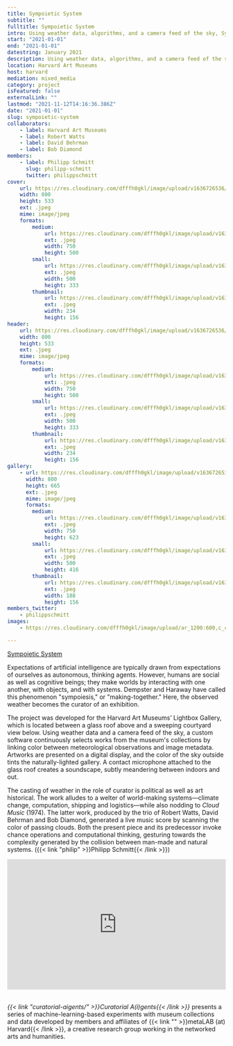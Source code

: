 ```yaml
---
title: Sympoietic System
subtitle: ""
fulltitle: Sympoietic System
intro: Using weather data, algorithms, and a camera feed of the sky, Sympoietic System makes the weather a curator.
start: "2021-01-01"
end: "2021-01-01"
datestring: January 2021
description: Using weather data, algorithms, and a camera feed of the sky, Sympoietic System makes the weather a curator.
location: Harvard Art Museums
host: harvard
mediation: mixed_media
category: project
isFeatured: false
externalLink: ""
lastmod: "2021-11-12T14:16:36.386Z"
date: "2021-01-01"
slug: sympoietic-system
collaborators:
    - label: Harvard Art Museums
    - label: Robert Watts
    - label: David Behrman
    - label: Bob Diamond
members:
    - label: Philipp Schmitt
      slug: philipp-schmitt
      twitter: philippschmitt
cover:
    url: https://res.cloudinary.com/dfffh0gkl/image/upload/v1636726536/sympsys2_5a5ba9470a.jpg
    width: 800
    height: 533
    ext: .jpeg
    mime: image/jpeg
    formats:
        medium:
            url: https://res.cloudinary.com/dfffh0gkl/image/upload/v1636726537/medium_sympsys2_5a5ba9470a.jpg
            ext: .jpeg
            width: 750
            height: 500
        small:
            url: https://res.cloudinary.com/dfffh0gkl/image/upload/v1636726537/small_sympsys2_5a5ba9470a.jpg
            ext: .jpeg
            width: 500
            height: 333
        thumbnail:
            url: https://res.cloudinary.com/dfffh0gkl/image/upload/v1636726536/thumbnail_sympsys2_5a5ba9470a.jpg
            ext: .jpeg
            width: 234
            height: 156
header:
    url: https://res.cloudinary.com/dfffh0gkl/image/upload/v1636726536/sympsys2_5a5ba9470a.jpg
    width: 800
    height: 533
    ext: .jpeg
    mime: image/jpeg
    formats:
        medium:
            url: https://res.cloudinary.com/dfffh0gkl/image/upload/v1636726537/medium_sympsys2_5a5ba9470a.jpg
            ext: .jpeg
            width: 750
            height: 500
        small:
            url: https://res.cloudinary.com/dfffh0gkl/image/upload/v1636726537/small_sympsys2_5a5ba9470a.jpg
            ext: .jpeg
            width: 500
            height: 333
        thumbnail:
            url: https://res.cloudinary.com/dfffh0gkl/image/upload/v1636726536/thumbnail_sympsys2_5a5ba9470a.jpg
            ext: .jpeg
            width: 234
            height: 156
gallery:
    - url: https://res.cloudinary.com/dfffh0gkl/image/upload/v1636726536/sympsys1_41020e621c.jpg
      width: 800
      height: 665
      ext: .jpeg
      mime: image/jpeg
      formats:
        medium:
            url: https://res.cloudinary.com/dfffh0gkl/image/upload/v1636726537/medium_sympsys1_41020e621c.jpg
            ext: .jpeg
            width: 750
            height: 623
        small:
            url: https://res.cloudinary.com/dfffh0gkl/image/upload/v1636726537/small_sympsys1_41020e621c.jpg
            ext: .jpeg
            width: 500
            height: 416
        thumbnail:
            url: https://res.cloudinary.com/dfffh0gkl/image/upload/v1636726536/thumbnail_sympsys1_41020e621c.jpg
            ext: .jpeg
            width: 188
            height: 156
members_twitter:
    - philippschmitt
images:
    - https://res.cloudinary.com/dfffh0gkl/image/upload/ar_1200:600,c_crop/c_limit,h_1200,w_600/v1636726536/sympsys2_5a5ba9470a.jpg

---
```

<!---
<iframe src="https://philippschmitt.com/sympoietic-system/" width="100%" height="300" frameborder="0" title="A Flitting Atlas of the Human Gaze"></iframe><br />
-->
[Sympoietic System](https://philippschmitt.com/sympoietic-system/)

Expectations of artificial intelligence are typically drawn from expectations of ourselves as autonomous, thinking agents. However, humans are social as well as cognitive beings; they make worlds by interacting with one another, with objects, and with systems. Dempster and Haraway have called this phenomenon "sympoiesis," or "making-together." Here, the observed weather becomes the curator of an exhibition. 

The project was developed for the Harvard Art Museums’ Lightbox Gallery, which is located between a glass roof above and a sweeping courtyard view below. Using weather data and a camera feed of the sky, a custom software continuously selects works from the museum's collections by linking color between meteorological observations and image metadata. Artworks are presented on a digital display, and the color of the sky outside tints the naturally-lighted gallery. A contact microphone attached to the glass roof creates a soundscape, subtly meandering between indoors and out.

The casting of weather in the role of curator is political as well as art historical. The work alludes to a welter of world-making systems—climate change, computation, shipping and logistics—while also nodding to *Cloud Music* (1974). The latter work, produced by the trio of Robert Watts, David Behrman and Bob Diamond, generated a live music score by scanning the color of passing clouds. Both the present piece and its predecessor invoke chance operations and computational thinking, gesturing towards the complexity generated by the collision between man-made and natural systems. ({{< link "philip" >}}Philipp Schmitt{{< /link >}})
<iframe src="https://player.vimeo.com/video/400724186" width="100%" height="300" frameborder="0" allow="autoplay; fullscreen" allowfullscreen></iframe><br /><br />

*{{< link "curatorial-aigents/" >}}Curatorial A(i)gents{{< /link >}}* presents a series of machine-learning-based experiments with museum collections and data developed by members and affiliates of {{< link "" >}}metaLAB (at) Harvard{{< /link >}}, a creative research group working in the networked arts and humanities.